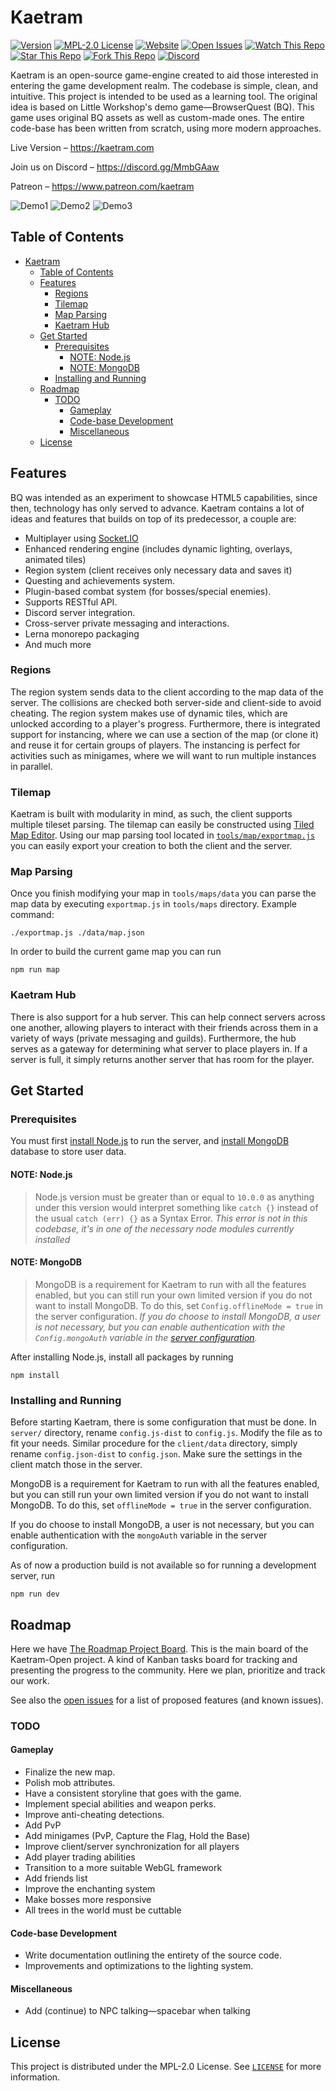 # Kaetram

[![Version](https://img.shields.io/github/package-json/v/Kaetram/Kaetram-Open?style=flat)](https://github.com/Kaetram/Kaetram-Open)
[![MPL-2.0 License](https://img.shields.io/github/license/Kaetram/Kaetram-Open?style=flat)](https://github.com/Kaetram/Kaetram-Open/blob/master/LICENSE)
[![Website](https://img.shields.io/website?url=https%3A%2F%2Fkaetram.com%2F&style=flat)](https://kaetram.com/)
[![Open Issues](https://img.shields.io/github/issues/Kaetram/Kaetram-Open?style=flat)](https://github.com/Kaetram/Kaetram-Open/issues)
[![Watch This Repo](https://img.shields.io/github/watchers/Kaetram/Kaetram-Open?style=social&icon=github)](https://github.com/Kaetram/Kaetram-Open/subscription)
[![Star This Repo](https://img.shields.io/github/stars/Kaetram/Kaetram-Open?style=social&icon=github)](https://github.com/Kaetram/Kaetram-Open/stargazers)
[![Fork This Repo](https://img.shields.io/github/forks/Kaetram/Kaetram-Open?style=social&icon=github)](https://github.com/Kaetram/Kaetram-Open/fork)
[![Discord](https://img.shields.io/discord/583033499741847574?logo=discord&color=7289da&style=flat)](https://discord.gg/MmbGAaw)

Kaetram is an open-source game-engine created to aid those interested in entering the game
development realm. The codebase is simple, clean, and intuitive. This project is intended to be used
as a learning tool. The original idea is based on Little Workshop's demo game&mdash;BrowserQuest
(BQ). This game uses original BQ assets as well as custom-made ones. The entire code-base has been
written from scratch, using more modern approaches.

Live Version &ndash; <https://kaetram.com>

Join us on Discord &ndash; <https://discord.gg/MmbGAaw>

Patreon &ndash; <https://www.patreon.com/kaetram>

![Demo1](https://i.imgur.com/slnzrZB.png)
![Demo2](https://i.imgur.com/jS5d3oq.png)
![Demo3](https://i.imgur.com/cZTFqnd.png)

## Table of Contents

- [Kaetram](#kaetram)
  - [Table of Contents](#table-of-contents)
  - [Features](#features)
    - [Regions](#regions)
    - [Tilemap](#tilemap)
    - [Map Parsing](#map-parsing)
    - [Kaetram Hub](#kaetram-hub)
  - [Get Started](#get-started)
    - [Prerequisites](#prerequisites)
      - [NOTE: Node.js](#note-nodejs)
      - [NOTE: MongoDB](#note-mongodb)
    - [Installing and Running](#installing-and-running)
  - [Roadmap](#roadmap)
    - [TODO](#todo)
      - [Gameplay](#gameplay)
      - [Code-base Development](#code-base-development)
      - [Miscellaneous](#miscellaneous)
  - [License](#license)

## Features

BQ was intended as an experiment to showcase HTML5 capabilities, since then, technology has only
served to advance. Kaetram contains a lot of ideas and features that builds on top of its
predecessor, a couple are:

- Multiplayer using [Socket.IO](https://socket.io)
- Enhanced rendering engine (includes dynamic lighting, overlays, animated tiles)
- Region system (client receives only necessary data and saves it)
- Questing and achievements system.
- Plugin-based combat system (for bosses/special enemies).
- Supports RESTful API.
- Discord server integration.
- Cross-server private messaging and interactions.
- Lerna monorepo packaging
- And much more

### Regions

The region system sends data to the client according to the map data of the server. The collisions
are checked both server-side and client-side to avoid cheating. The region system makes use of
dynamic tiles, which are unlocked according to a player's progress. Furthermore, there is integrated
support for instancing, where we can use a section of the map (or clone it) and reuse it for certain
groups of players. The instancing is perfect for activities such as minigames, where we will want to
run multiple instances in parallel.

### Tilemap

Kaetram is built with modularity in mind, as such, the client supports multiple tileset parsing. The
tilemap can easily be constructed using [Tiled Map Editor](https://www.mapeditor.org/). Using our
map parsing tool located in [`tools/map/exportmap.js`](tools/map/exportmap.js) you can easily export
your creation to both the client and the server.

### Map Parsing

Once you finish modifying your map in `tools/maps/data` you can parse the map data by executing
`exportmap.js` in `tools/maps` directory. Example command:

```console
./exportmap.js ./data/map.json
```

In order to build the current game map you can run

```console
npm run map
```

### Kaetram Hub

There is also support for a hub server. This can help connect servers across one another, allowing
players to interact with their friends across them in a variety of ways (private messaging and
guilds). Furthermore, the hub serves as a gateway for determining what server to place players in.
If a server is full, it simply returns another server that has room for the player.

## Get Started

### Prerequisites

You must first [install Node.js](https://nodejs.org/en/download/) to run the server, and
[install MongoDB](https://www.mongodb.com/download-center/community) database to store user data.

#### NOTE: Node.js

> Node.js version must be greater than or equal to `10.0.0` as anything under this version would
> interpret something like `catch {}` instead of the usual `catch (err) {}` as a Syntax Error. _This
> error is not in this codebase, it's in one of the necessary node modules currently installed_

#### NOTE: MongoDB

> MongoDB is a requirement for Kaetram to run with all the features enabled, but you can still run
> your own limited version if you do not want to install MongoDB. To do this, set
> `Config.offlineMode = true` in the server configuration. _If you do choose to install MongoDB, a
> user is not necessary, but you can enable authentication with the `Config.mongoAuth` variable in
> the [server configuration](packages/server/config.ts)._

After installing Node.js, install all packages by running

```console
npm install
```

### Installing and Running

Before starting Kaetram, there is some configuration that must be done. In `server/` directory,
rename `config.js-dist` to `config.js`. Modify the file as to fit your needs. Similar procedure for
the `client/data` directory, simply rename `config.json-dist` to `config.json`. Make sure the
settings in the client match those in the server.

MongoDB is a requirement for Kaetram to run with all the features enabled, but you can still run
your own limited version if you do not want to install MongoDB. To do this, set `offlineMode = true`
in the server configuration.

If you do choose to install MongoDB, a user is not necessary, but you can enable authentication with
the `mongoAuth` variable in the server configuration.

As of now a production build is not available so for running a development server, run

```console
npm run dev
```

## Roadmap

Here we have [The Roadmap Project Board](https://github.com/Kaetram/Kaetram-Open/projects/1). This
is the main board of the Kaetram-Open project. A kind of Kanban tasks board for tracking and
presenting the progress to the community. Here we plan, prioritize and track our work.

See also the [open issues](https://github.com/Kaetram/Kaetram-Open/issues) for a list of proposed
features (and known issues).

### TODO

#### Gameplay

- Finalize the new map.
- Polish mob attributes.
- Have a consistent storyline that goes with the game.
- Implement special abilities and weapon perks.
- Improve anti-cheating detections.
- Add PvP
- Add minigames (PvP, Capture the Flag, Hold the Base)
- Improve client/server synchronization for all players
- Add player trading abilities
- Transition to a more suitable WebGL framework
- Add friends list
- Improve the enchanting system
- Make bosses more responsive
- All trees in the world must be cuttable

#### Code-base Development

- Write documentation outlining the entirety of the source code.
- Improvements and optimizations to the lighting system.

#### Miscellaneous

- Add (continue) to NPC talking&mdash;spacebar when talking

<!-- ## Running Tests

> TODO: Tests are unfinished, yet alone barley even started.

Tests _and coverage_ are ran with [Jest](https://jestjs.io/) To run the tests,
simply run

```console
npm test
``` -->

<!-- ## Contributing

Please read [CONTRIBUTING.md](CONTRIBUTING.md) for details on our code of conduct, and the process for submitting pull requests to us.

Contributions are what make the open source community such an amazing place to be learn, inspire,
and create. Any contributions you make are **greatly appreciated**.

1. Fork the Project
2. Create your Feature Branch (`git checkout -b feature/AmazingFeature`)
3. Commit your Changes (`git commit -m 'Add some AmazingFeature'`)
4. Push to the Branch (`git push origin feature/AmazingFeature`)
5. Open a Pull Request -->

## License

This project is distributed under the MPL-2.0 License. See [`LICENSE`](LICENSE) for more
information.

